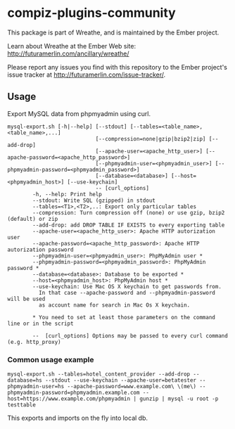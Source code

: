 # compiz-plugins-community

This package is part of Wreathe, and is maintained by the Ember project.

Learn about Wreathe at the Ember Web site: http://futuramerlin.com/ancillary/wreathe/

Please report any issues you find with this repository to the Ember project's issue tracker at http://futuramerlin.com/issue-tracker/.

## Usage

Export MySQL data from phpmyadmin using curl.

```
mysql-export.sh [-h|--help] [--stdout] [--tables=<table_name>,<table_name>,...] 
                            [--compression=none|gzip|bzip2|zip] [--add-drop] 
                            [--apache-user=<apache_http_user>] [--apache-password=<apache_http_password>] 
                            [--phpmyadmin-user=<phpmyadmin_user>] [--phpmyadmin-password=<phpmyadmin_password>] 
                            [--database=<database>] [--host=<phpmyadmin_host>] [--use-keychain] 
                            -- [curl_options]
        -h, --help: Print help
        --stdout: Write SQL (gzipped) in stdout
        --tables=<T1>,<T2>,..: Export only particular tables
        --compression: Turn compression off (none) or use gzip, bzip2 (default) or zip
        --add-drop: add DROP TABLE IF EXISTS to every exporting table
        --apache-user=<apache_http_user>: Apache HTTP autorization user
        --apache-password=<apache_http_password>: Apache HTTP autorization password 
        --phpmyadmin-user=<phpmyadmin_user>: PhpMyAdmin user *
        --phpmyadmin-password=<phpmyadmin_password>: PhpMyAdmin password *
        --database=<database>: Database to be exported *
        --host=<phpmyadmin_host>: PhpMyAdmin host *
        --use-keychain: Use Mac OS X keychain to get passwords from. 
          In that case --apache-password and --phpmyadmin-password will be used 
          as account name for search in Mac Os X keychain. 
 
        * You need to set at least those parameters on the command line or in the script
 
        --  [curl_options] Options may be passed to every curl command (e.g. http_proxy)
```

### Common usage example

```
mysql-export.sh --tables=hotel_content_provider --add-drop --database=hs --stdout --use-keychain --apache-user=betatester --phpmyadmin-user=hs --apache-password=www.example.com\ \(me\) --phpmyadmin-password=phpmyadmin.example.com --host=https://www.example.com/phpmyadmin | gunzip | mysql -u root -p testtable
```

This exports and imports on the fly into local db.

